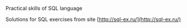 Practical skills of SQL language

Solutions for SQL exercises from site [http://sql-ex.ru/](http://sql-ex.ru/)